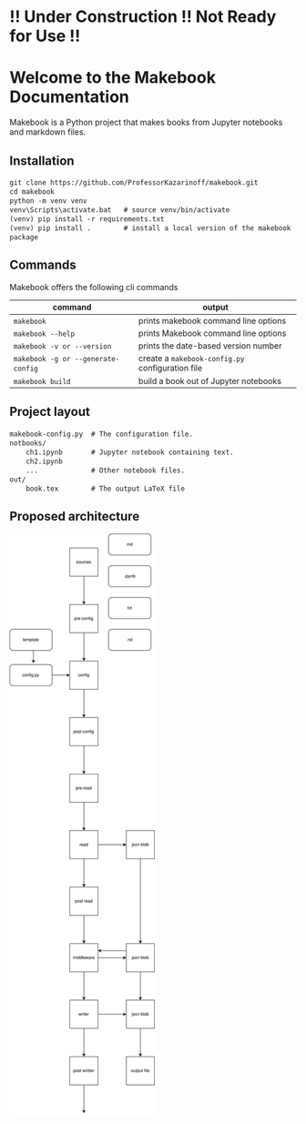 # !! Under Construction !! Not Ready for Use !!

# Welcome to the Makebook Documentation 
 
Makebook is a Python project that makes books from Jupyter notebooks and markdown files.

## Installation

```text
git clone https://github.com/ProfessorKazarinoff/makebook.git
cd makebook
python -m venv venv
venv\Scripts\activate.bat   # source venv/bin/activate
(venv) pip install -r requirements.txt
(venv) pip install .        # install a local version of the makebook package
```

## Commands

Makebook offers the following cli commands

| command | output |
| --- | --- |
| ```makebook``` | prints makebook command line options |
| ```makebook --help``` | prints Makebook command line options |
| ```makebook -v or --version``` | prints the date-based version number |
| ```makebook -g or --generate-config``` | create a ```makebook-config.py``` configuration file |
| ```makebook build``` | build a book out of Jupyter notebooks |

## Project layout

    makebook-config.py  # The configuration file.
    notbooks/
        ch1.ipynb       # Jupyter notebook containing text.
        ch2.ipynb
        ...             # Other notebook files.
    out/
        book.tex        # The output LaTeX file

## Proposed architecture

![flow chart](docs/images/flow_chart.svg)
